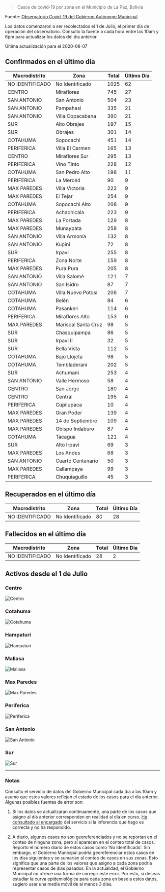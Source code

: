 > Casos de covid-19 por zona en el Municipio de La Paz, Bolivia

Fuente: [Observatorio Covid-19 del Gobierno Autónomo Municipal](http://observatoriocovid19.lapaz.bo/observatorio/index.php/datos-abiertos-covid)

Los datos comenzaron a ser recolectados el 1 de Julio, el primer día de operación del observatorio. Consulto la fuente a cada hora entre las 10am y 6pm para actualizar los datos del día anterior.

Última actualización para el 2020-08-07

## Confirmados en el último día

| Macrodistrito   | Zona                |   Total |   Último Día |
|-----------------|---------------------|---------|--------------|
| NO IDENTIFICADO | No Identificado     |    1025 |           62 |
| CENTRO          | Miraflores          |     745 |           27 |
| SAN ANTONIO     | San Antonio         |     504 |           23 |
| SAN ANTONIO     | Pampahasi           |     335 |           21 |
| SAN ANTONIO     | Villa Copacabana    |     390 |           21 |
| SUR             | Alto Obrajes        |     197 |           15 |
| SUR             | Obrajes             |     301 |           14 |
| COTAHUMA        | Sopocachi           |     451 |           14 |
| PERIFERICA      | Villa El Carmen     |     165 |           13 |
| CENTRO          | Miraflores Sur      |     295 |           13 |
| PERIFERICA      | Vino Tinto          |     228 |           12 |
| COTAHUMA        | San Pedro Alto      |     198 |           11 |
| PERIFERICA      | La Mercéd           |      90 |            9 |
| MAX PAREDES     | Villa Victoria      |     222 |            9 |
| MAX PAREDES     | El Tejar            |     254 |            9 |
| COTAHUMA        | Sopocachi Alto      |     208 |            9 |
| PERIFERICA      | Achachicala         |     223 |            9 |
| MAX PAREDES     | La Portada          |     129 |            8 |
| MAX PAREDES     | Munaypata           |     258 |            8 |
| SAN ANTONIO     | Villa Armonía       |     132 |            8 |
| SAN ANTONIO     | Kupini              |      72 |            8 |
| SUR             | Irpavi              |     255 |            8 |
| PERIFERICA      | Zona Norte          |     159 |            8 |
| MAX PAREDES     | Pura Pura           |     205 |            8 |
| SAN ANTONIO     | Villa Salomé        |     121 |            7 |
| SAN ANTONIO     | San Isidro          |      87 |            7 |
| COTAHUMA        | Villa Nuevo Potosí  |     206 |            7 |
| COTAHUMA        | Belén               |      84 |            6 |
| COTAHUMA        | Pasankeri           |     114 |            6 |
| PERIFERICA      | Miraflores Alto     |     153 |            6 |
| MAX PAREDES     | Mariscal Santa Cruz |      98 |            5 |
| SUR             | Chasquipampa        |      86 |            5 |
| SUR             | Irpavi II           |      32 |            5 |
| SUR             | Bella Vista         |     112 |            5 |
| COTAHUMA        | Bajo Llojeta        |      98 |            5 |
| COTAHUMA        | Tembladerani        |     202 |            5 |
| SUR             | Achumani            |     253 |            4 |
| SAN ANTONIO     | Valle Hermoso       |      58 |            4 |
| CENTRO          | San Jorge           |     180 |            4 |
| CENTRO          | Central             |     195 |            4 |
| PERIFERICA      | Cupilupaca          |      10 |            4 |
| MAX PAREDES     | Gran Poder          |     139 |            4 |
| MAX PAREDES     | 14 de Septiembre    |     109 |            4 |
| MAX PAREDES     | Obispo Indaburo     |      87 |            4 |
| COTAHUMA        | Tacagua             |     121 |            4 |
| SUR             | Alto Irpavi         |      69 |            3 |
| MAX PAREDES     | Los Andes           |      68 |            3 |
| SAN ANTONIO     | Cuarto Centenario   |      50 |            3 |
| MAX PAREDES     | Callampaya          |      99 |            3 |
| PERIFERICA      | Chuquiaguillo       |      45 |            3 |

## Recuperados en el último día

| Macrodistrito   | Zona            |   Total |   Último Día |
|-----------------|-----------------|---------|--------------|
| NO IDENTIFICADO | No Identificado |      80 |           28 |

## Fallecidos en el último día

| Macrodistrito   | Zona            |   Total |   Último Día |
|-----------------|-----------------|---------|--------------|
| NO IDENTIFICADO | No Identificado |      28 |            2 |

## Activos desde el 1 de Julio

### Centro

![Centro](plots/activos_centro.png)

### Cotahuma

![Cotahuma](plots/activos_cotahuma.png)

### Hampaturi

![Hampaturi](plots/activos_hampaturi.png)

### Mallasa

![Mallasa](plots/activos_mallasa.png)

### Max Paredes

![Max Paredes](plots/activos_max_paredes.png)

### Periferica

![Periferica](plots/activos_periferica.png)

### San Antonio

![San Antonio](plots/activos_san_antonio.png)

### Sur

![Sur](plots/activos_sur.png)

---

### Notas

Consulto el servicio de datos del Gobierno Municipal cada día a las 10am y asumo que estos valores reflejan el estado de los casos para el día anterior. Algunas posibles fuentes de error son:

1. Si los datos se actualizaran contínuamente, una parte de los casos que asigno al día anterior corresponden en realidad al día en curso. [He consultado al encargado](https://twitter.com/mauforonda/status/1278727234765959168) del servicio si la inferencia que hago es correcta y no ha respondido.

2. A diario, algunos casos no son georeferenciados y no se reportan en el conteo de ninguna zona, pero sí aparecen en el conteo total de casos. Reporto el número diario de estos casos como 'No Identificado'.  Sin embargo, el Gobierno Municipal podría georeferenciar estos casos en los días siguientes y se sumarían al conteo de casos en sus zonas. Esto significa que una parte de los valores que asigno a cada zona podría representar casos de días pasados. En la actualidad, el Gobierno Municipal no ofrece una forma de corregir este error. Por esto, si deseas estudiar la curva epidemiológica para cada zona en base a estos datos, sugiero usar una media móvil de al menos 3 días.